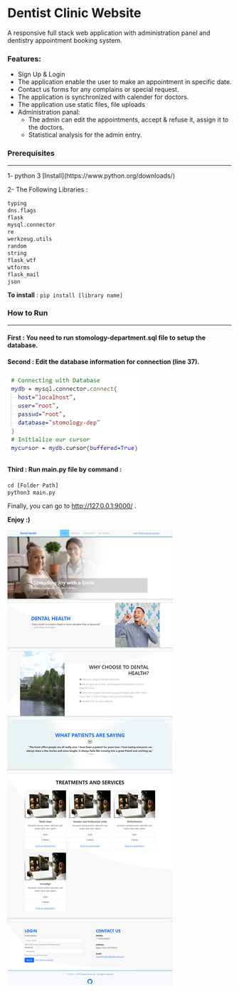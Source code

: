 # Dentist Clinic Website

A responsive full stack web application with administration panel and dentistry appointment booking system.

### Features:

- Sign Up & Login
- The application enable the user to make an appointment in specific date.
- Contact us forms for any complains or special request.
- The application is synchronized with calender for doctors.
- The application use static files, file uploads
- Administration panal:
  - The admin can edit the appointments, accept & refuse it, assign it to the doctors.
  - Statistical analysis for the admin entry.

### Prerequisites
<hr>
1- python 3 
[Install](https://www.python.org/downloads/)

2- The Following Libraries :
```
typing
dns.flags
flask
mysql.connector
re
werkzeug.utils
random
string
flask_wtf
wtforms
flask_mail
json
```
**To install** :
`pip install [library name]`

### How to Run
<hr>

#### First : You need to run stomology-department.sql file to setup the database.

#### Second : Edit the database information for connection (line 37).
![Database Connection](https://github.com/MoErn854/Dentistry-Department-Website/blob/main/ReadMeimg/database.png)

#### Third : Run main.py file by command :
```
cd [Folder Path]
python3 main.py
```

Finally, you can go to http://127.0.0.1:9000/ .

**Enjoy :)**

![Website Capture](https://github.com/MoErn854/Dentistry-Department-Website/blob/main/ReadMeimg/Website.png)
